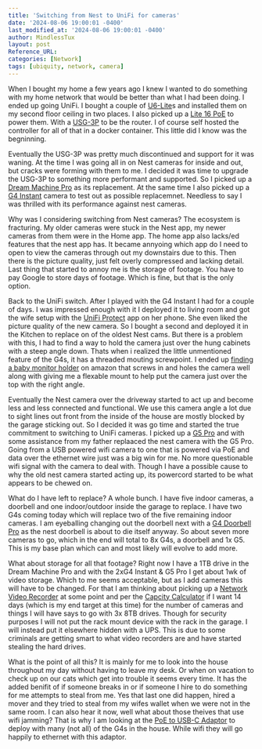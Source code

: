 ```yaml
---
title: 'Switching from Nest to UniFi for cameras'
date: '2024-08-06 19:00:01 -0400'
last_modified_at: '2024-08-06 19:00:01 -0400'
author: MindlessTux
layout: post
Reference_URL:
categories: [Network]
tags: [ubiquity, network, camera]
---
```


When I bought my home a few years ago I knew I wanted to do something with my home network that would be better than what I had been doing.  I ended up going UniFi.  I bought a couple of [U6-Lite](https://store.ui.com/us/en/pro/category/all-wifi/products/u6-lite)s and installed them on my second floor ceiling in two places.  I also picked up a [Lite 16 PoE](https://store.ui.com/us/en/pro/category/all-switching/products/usw-lite-16-poe) to power them.  With a [USG-3P](https://www.amazon.com/Ubiquiti-Unifi-Security-Gateway-USG/dp/B00LV8YZLK) to be the router.  I of course self hosted the controller for all of that in a docker container.  This little did I know was the begninning.

<!--readmore-->

Eventually the USG-3P was pretty much discontinued and support for it was waning.  At the time I was going all in on Nest cameras for inside and out, but cracks were forming with them to me.  I decided it was time to upgrade the USG-3P to something more performant and supported.  So I picked up a [Dream Machine Pro](https://store.ui.com/us/en/pro/category/all-unifi-cloud-gateways/products/udm-pro) as its replacement.  At the same time I also picked up a [G4 Instant](https://store.ui.com/us/en/pro/category/all-cameras-nvrs/products/camera-g4-instant) camera to test out as possible replacemnet.  Needless to say I was thrilled with its performance against nest cameras.

Why was I considering switching from Nest cameras?  The ecosystem is fracturing.  My older cameras were stuck in the Nest app, my newer cameras from them were in the Home app.  The home app also lacks/ed features that the nest app has.  It became annyoing which app do I need to open to view the cameras through out my downstairs due to this.  Then there is the picture quality, just felt overly compressed and lacking detail.   Last thing that started to annoy me is the storage of footage.  You have to pay Google to store days of footage.  Which is fine, but that is the only option.

Back to the UniFi switch.  After I played with the G4 Instant I had for a couple of days.  I was impressed enough with it I deployed it to living room and got the wife setup with the [UniFi Protect](https://play.google.com/store/apps/details?id=com.ubnt.unifi.protect&hl=en_US) app on her phone.  She even liked the picture quality of the new camera.  So I bought a second and deployed it in the Kitchen to replace on of the oldest Nest cams.  But there is a problem with this, I had to find a way to hold the camera just over the hung cabinets with a steep angle down.  Thats when i realized the little unmentioned feature of the G4s, it has a threaded mouting screwpoint.  I ended up [finding a baby monitor holder](https://www.amazon.com/dp/B0CQ3QSY97?psc=1&ref=ppx_yo2ov_dt_b_product_details) on amazon that screws in and holes the camera well along with giving me a flexable mount to help put the camera just over the top with the right angle.

Eventually the Nest camera over the driveway started to act up and become less and less connected and functional.  We use this camera angle a lot due to sight lines out front from the inside of the house are mostly blocked by the garage sticking out.  So I decided it was go time and started the true commitment to switching to UniFi cameras.  I picked up a [G5 Pro](https://store.ui.com/us/en/pro/category/all-cameras-nvrs/products/uvc-g5-pro) and with some assistance from my father replaaced the nest camera with the G5 Pro.  Going from a USB powered wifi camera to one that is powered via PoE and data over the ethernet wire just was a big win for me.  No more questionable wifi signal with the camera to deal with.  Though I have a possible cause to why the old nest camera started acting up, its powercord started to be what appears to be chewed on.

What do I have left to replace?  A whole bunch.  I have five indoor cameras, a doorbell and one indoor/outdoor inside the garage to replace.  I have two G4s coming today which will replace two of the five remaining indoor cameras.  I am eyeballing changing out the doorbell next with a [G4 Doorbell Pro](https://store.ui.com/us/en/pro/category/cameras-doorbells/collections/pro-store-doorbells-chimes/products/uvc-g4-doorbell-pro?variant=UVC-G4+Doorbell+Pro-US) as the nest doorbell is about to die itself anyway.  So about seven more cameras to go, which in the end will total to 8x G4s, a doorbell and 1x G5.  This is my base plan which can and most likely will evolve to add more.

What about storage for all that footage?  Right now I have a 1TB drive in the Dream Machine Pro and with the 2xG4 Instant & G5 Pro I get about 1wk of video storage.  Which to me seems acceptable, but as I add cameras this will have to be changed.  For that I am thinking about picking up a [Network Video Recorder](https://store.ui.com/us/en/pro/category/all-cameras-nvrs/products/unvr) at some point and per the [Capcity Calculator](https://ui.com/cloud-gateways/resource-calculator) if I want 14 days (which is my end target at this time) for the number of cameras and things I will have says to go with 3x 8TB drives.  Though for security purposes I will not put the rack mount device with the rack in the garage.  I will instead put it elsewhere hidden with a UPS.  This is due to some criminals are getting smart to what video recorders are and have started stealing the hard drives.

What is the point of all this?  It is mainly for me to look into the house throughout my day without having to leave my desk.  Or when on vacation to check up on our cats which get into trouble it seems every time.  It has the added benifit of if someone breaks in or if someone I hire to do something for me attempts to steal from me.  Yes that last one did happen, hired a mover and they tried to steal from my wifes wallet when we were not in the same room.  I can also hear it now, well what about those theives that use wifi jamming?  That is why I am looking at the [PoE to USB-C Adaptor](https://store.ui.com/us/en/pro/category/cameras-compact/products/uacc-adapter-poe-usbc?variant=uacc-adapter-poe-usbc) to deploy with many (not all) of the G4s in the house.  While wifi they will go happily to ethernet with this adaptor.